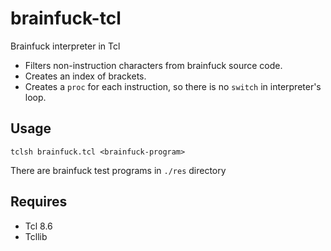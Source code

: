 # brainfuck-tcl
Brainfuck interpreter in Tcl

- Filters non-instruction characters from brainfuck source code.
- Creates an index of brackets.
- Creates a `proc` for each instruction, so there is no `switch` in
  interpreter's loop.

## Usage

```
tclsh brainfuck.tcl <brainfuck-program>
```
There are brainfuck test programs in `./res` directory

## Requires

- Tcl 8.6
- Tcllib
